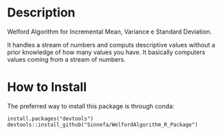 # Description
Welford Algorithm for Incremental Mean, Variance e Standard Deviation.

It handles a stream of numbers and computs descriptive values without a prior knowledge of how many values you have. It basically computers values coming from a stream of numbers.

# How to Install

The preferred way to install this package is through conda:

```
install.packages("devtools")
devtools::install_github("Sinnefa/WelfordAlgorithm_R_Package")
```
